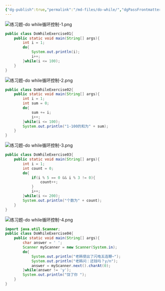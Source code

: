 ```yaml
---
{"dg-publish":true,"permalink":"/md-files/do-while/","dgPassFrontmatter":true}
---
```


![练习题-do while循环控制-1.png](/img/user/Pictures/%E7%BB%83%E4%B9%A0%E9%A2%98-do%20while%E5%BE%AA%E7%8E%AF%E6%8E%A7%E5%88%B6-1.png)
```java
public class DoWhileExercise01{
	public static void main(String[] args){
		int i = 1;
		do{
			System.out.println(i);
			i++;
		}while(i <= 100);
	}
}
```
![练习题-do while循环控制-2.png](/img/user/Pictures/%E7%BB%83%E4%B9%A0%E9%A2%98-do%20while%E5%BE%AA%E7%8E%AF%E6%8E%A7%E5%88%B6-2.png)
```java
public class DoWhileExercise02{
	public static void main(String[] args){
		int i = 1;
		int sum = 0;
		do{
			sum += i;
			i++;
		}while(i <= 100);
		System.out.println("1-100的和为" + sum);
	}
}
```
![练习题-do while循环控制-3.png](/img/user/Pictures/%E7%BB%83%E4%B9%A0%E9%A2%98-do%20while%E5%BE%AA%E7%8E%AF%E6%8E%A7%E5%88%B6-3.png)
```java
public class DoWhileExercise03{
	public static void main(String[] args){
		int i = 1;
		int count = 0;
		do{
			if(i % 5 == 0 && i % 3 != 0){
				count++;
			}
			i++;
		}while(i <= 200);
		System.out.println("个数为" + count);
	}
}
```
![练习题-do while循环控制-4.png](/img/user/Pictures/%E7%BB%83%E4%B9%A0%E9%A2%98-do%20while%E5%BE%AA%E7%8E%AF%E6%8E%A7%E5%88%B6-4.png)
```java
import java.util.Scanner;
public class DoWhileExercise04{
	public static void main(String[] args){
		char answer = ' '; 
		Scanner myScanner = new Scanner(System.in);
		do{
			System.out.println("老韩使出了闪电五连鞭~");
			System.out.println("老韩问：还钱吗？y/n");
			answer = myScanner.next().charAt(0);
		}while(answer != 'y');
		System.out.println("饶了你 ");
	}
}
```